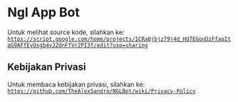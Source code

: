 # Ngl App Bot
Untuk melihat source kode, silahkan ke: <code>https://script.google.com/home/projects/1CRaQjbjz79j4d_HU7EGonDzFfaoItqG9AFfEyUsgb4vJZdnFfVr2PI3f/edit?usp=sharing</code>

## Kebijakan Privasi
Untuk membaca kebijakan privasi, silahkan ke: <code>https://github.com/TheAlexSandro/NGLBot/wiki/Privacy-Policy</code>
